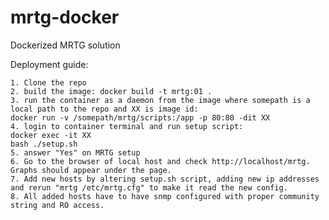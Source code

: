 # mrtg-docker
Dockerized MRTG solution



Deployment guide:

    1. Clone the repo
    2. build the image: docker build -t mrtg:01 .
    3. run the container as a daemon from the image where somepath is a local path to the repo and XX is image id: 
    docker run -v /somepath/mrtg/scripts:/app -p 80:80 -dit XX
    4. login to container terminal and run setup script: 
    docker exec -it XX 
    bash ./setup.sh
    5. answer "Yes" on MRTG setup
    6. Go to the browser of local host and check http://localhost/mrtg. Graphs should appear under the page.
    7. Add new hosts by altering setup.sh script, adding new ip addresses and rerun "mrtg /etc/mrtg.cfg" to make it read the new config.
    8. All added hosts have to have snmp configured with proper community string and RO access.

